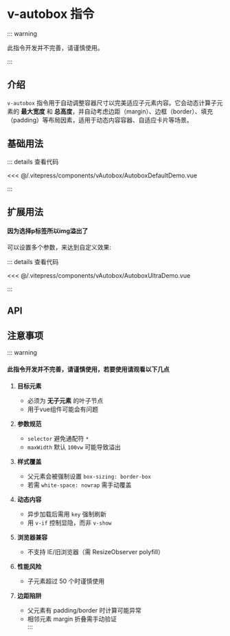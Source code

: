 # v-autobox 指令
::: warning

此指令开发并不完善，请谨慎使用。

:::
## 介绍

`v-autobox` 指令用于自动调整容器尺寸以完美适应子元素内容。它会动态计算子元素的 **最大宽度** 和 **总高度**，并自动考虑边距（margin）、边框（border）、填充（padding）等布局因素，适用于动态内容容器、自适应卡片等场景。

## 基础用法

<AutoboxDefaultDemo/>
::: details 查看代码

<<< @/.vitepress/components/vAutobox/AutoboxDefaultDemo.vue

:::

## 扩展用法
#### 因为选择p标签所以img溢出了
<AutoboxUltraDemo/>
可以设置多个参数，来达到自定义效果:


::: details 查看代码

<<< @/.vitepress/components/vAutobox/AutoboxUltraDemo.vue

:::

## API

<ApiTable :data="props" />

## 注意事项
::: warning 
#### 此指令开发并不完善，请谨慎使用，若要使用请观看以下几点

1. **目标元素**  
   - 必须为 **无子元素** 的叶子节点  
   - 用于vue组件可能会有问题 

2. **参数规范**  
   - `selector` 避免通配符 `*`  
   - `maxWidth` 默认 `100vw` 可能导致溢出  

3. **样式覆盖**  
   - 父元素会被强制设置 `box-sizing: border-box`  
   - 若需 `white-space: nowrap` 需手动覆盖  

4. **动态内容**  
   - 异步加载后需用 `key` 强制刷新  
   - 用 `v-if` 控制显隐，而非 `v-show`  

5. **浏览器兼容**  
   - 不支持 IE/旧浏览器（需 ResizeObserver polyfill）  

6. **性能风险**  
   - 子元素超过 50 个时谨慎使用  

7. **边距陷阱**  
   - 父元素有 padding/border 时计算可能异常  
   - 相邻元素 margin 折叠需手动验证  
:::
<script setup>
import AutoboxDefaultDemo from '../.vitepress/components/vAutobox/AutoboxDefaultDemo.vue'
import AutoboxUltraDemo from '../.vitepress/components/vAutobox/AutoboxUltraDemo.vue'
import ApiTable from '../.vitepress/components/ApiTable.vue';
const props = [
  {
    name: 'selector',
    type: 'string',
    required: false,
    description: '选择器，用于指定需要自动调整尺寸的容器',
    default: '*(全部)',
  },{
    name: 'maxWidth',
    type: 'string',
    required: false,
    description: '容器的最大宽度，默认为 100vw',
    default: '100vw',
  }
];
</script>
